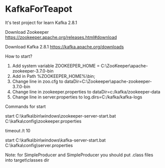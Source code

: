 # KafkaForTeapot
It's test project for learn Kafka 2.8.1

Download Zookeeper https://zookeeper.apache.org/releases.html#download

Download Kafka 2.8.1 https://kafka.apache.org/downloads

How to start?
1. Add system variable ZOOKEEPER_HOME = C:\ZooKeeper\apache-zookeeper-3.7.0-bin
2. Add in Path %ZOOKEEPER_HOME%\bin;
3. Change line in zoo.cfg to dataDir=C:\\Zookeeper\\apache-zookeeper-3.7.0-bin
4. Change line in zookeeper.properties to dataDir=c:/kafka/zookeeper-data
5. Change line in server.properties to log.dirs=C:/kafka/kafka-logs

Commands for start

start C:\kafka\bin\windows\zookeeper-server-start.bat C:\kafka\config\zookeeper.properties

timeout /t 10

start C:\kafka\bin\windows\kafka-server-start.bat C:\kafka\config\server.properties

Note: for SimpleProducer and SimpleProducer you should put .class files into target\classes dir 
